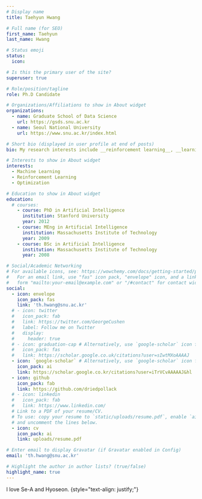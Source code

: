 ```yaml
---
# Display name
title: Taehyun Hwang

# Full name (for SEO)
first_name: Taehyun
last_name: Hwang

# Status emoji
status:
  icon:

# Is this the primary user of the site?
superuser: true

# Role/position/tagline
role: Ph.D Candidate

# Organizations/Affiliations to show in About widget
organizations:
  - name: Graduate School of Data Science
    url: https://gsds.snu.ac.kr
  - name: Seoul National University
    url: https://www.snu.ac.kr/index.html    

# Short bio (displayed in user profile at end of posts)
bio: My research interests include __reinforcement learning__, __learning theory__, __statistical machine learning__ and their applications.

# Interests to show in About widget
interests:
  - Machine Learning
  - Reinforcement Learning
  - Optimization

# Education to show in About widget
education:
  # courses:
    - course: PhD in Artificial Intelligence
      institution: Stanford University
      year: 2012
    - course: MEng in Artificial Intelligence
      institution: Massachusetts Institute of Technology
      year: 2009
    - course: BSc in Artificial Intelligence
      institution: Massachusetts Institute of Technology
      year: 2008

# Social/Academic Networking
# For available icons, see: https://wowchemy.com/docs/getting-started/page-builder/#icons
#   For an email link, use "fas" icon pack, "envelope" icon, and a link in the
#   form "mailto:your-email@example.com" or "/#contact" for contact widget.
social:
  - icon: envelope
    icon_pack: fas
    link: 'th.hwang@snu.ac.kr'
  # - icon: twitter
  #   icon_pack: fab
  #   link: https://twitter.com/GeorgeCushen
  #   label: Follow me on Twitter
  #   display:
  #     header: true
  # - icon: graduation-cap # Alternatively, use `google-scholar` icon from `ai` icon pack
  #   icon_pack: fas
  #   link: https://scholar.google.co.uk/citations?user=sIwtMXoAAAAJ
  - icon: `google-scholar` # Alternatively, use `google-scholar` icon from `ai` icon pack
    icon_pack: ai
    link: https://scholar.google.co.kr/citations?user=iTrVCvAAAAAJ&hl    
  - icon: github
    icon_pack: fab
    link: https://github.com/driedpollack
  # - icon: linkedin
  #   icon_pack: fab
  #   link: https://www.linkedin.com/
  # Link to a PDF of your resume/CV.
  # To use: copy your resume to `static/uploads/resume.pdf`, enable `ai` icons in `params.yaml`,
  # and uncomment the lines below.
  - icon: cv
    icon_pack: ai
    link: uploads/resume.pdf

# Enter email to display Gravatar (if Gravatar enabled in Config)
email: 'th.hwang@snu.ac.kr'

# Highlight the author in author lists? (true/false)
highlight_name: true
---
```


I love Se-A and Hyoseon.
{style="text-align: justify;"}
